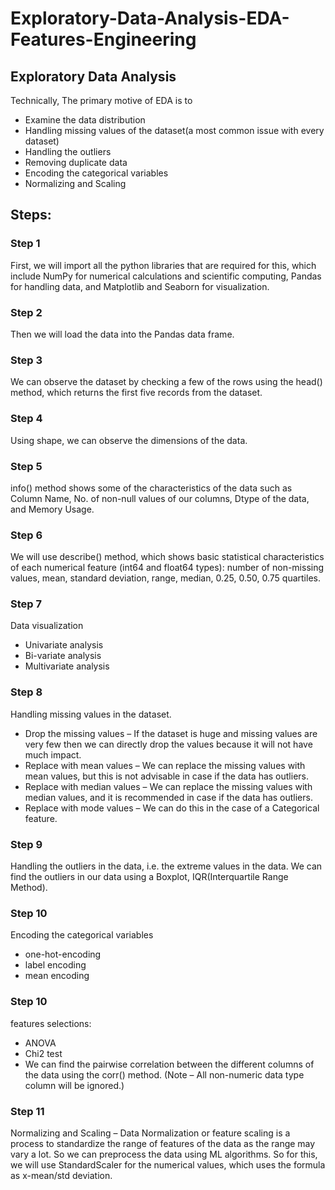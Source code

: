 # Exploratory-Data-Analysis-EDA-Features-Engineering

## Exploratory Data Analysis
Technically, The primary motive of EDA is to

- Examine the data distribution
- Handling missing values of the dataset(a most common issue with every dataset)
- Handling the outliers
- Removing duplicate data
- Encoding the categorical variables
- Normalizing and Scaling

## Steps:
### Step 1
First, we will import all the python libraries that are required for this, which include NumPy for numerical calculations and scientific computing, Pandas for handling data, and Matplotlib and Seaborn for visualization.

### Step 2
Then we will load the data into the Pandas data frame.

### Step 3
We can observe the dataset by checking a few of the rows using the head() method, which returns the first five records from the dataset.

### Step 4
Using shape, we can observe the dimensions of the data.

### Step 5
info() method shows some of the characteristics of the data such as Column Name, No. of non-null values of our columns, Dtype of the data, and Memory Usage.

### Step 6
We will use describe() method, which shows basic statistical characteristics of each numerical feature (int64 and float64 types): number of non-missing values, mean, standard deviation, range, median, 0.25, 0.50, 0.75 quartiles.

### Step 7
Data visualization
- Univariate analysis
- Bi-variate analysis
- Multivariate analysis

### Step 8
Handling missing values in the dataset.
- Drop the missing values – If the dataset is huge and missing values are very few then we can directly drop the values because it will not have much impact.
- Replace with mean values – We can replace the missing values with mean values, but this is not advisable in case if the data has outliers.
- Replace with median values – We can replace the missing values with median values, and it is recommended in case if the data has outliers.
- Replace with mode values – We can do this in the case of a Categorical feature.

### Step 9
Handling the outliers in the data, i.e. the extreme values in the data. We can find the outliers in our data using a Boxplot, IQR(Interquartile Range Method).

### Step 10
Encoding the categorical variables
- one-hot-encoding
- label encoding
- mean encoding

### Step 10
features selections:
- ANOVA
- Chi2 test
- We can find the pairwise correlation between the different columns of the data using the corr() method. (Note – All non-numeric data type column will be ignored.)

### Step 11
Normalizing and Scaling – Data Normalization or feature scaling is a process to standardize the range of features of the data as the range may vary a lot. So we can preprocess the data using ML algorithms. So for this, we will use StandardScaler for the numerical values, which uses the formula as x-mean/std deviation.













